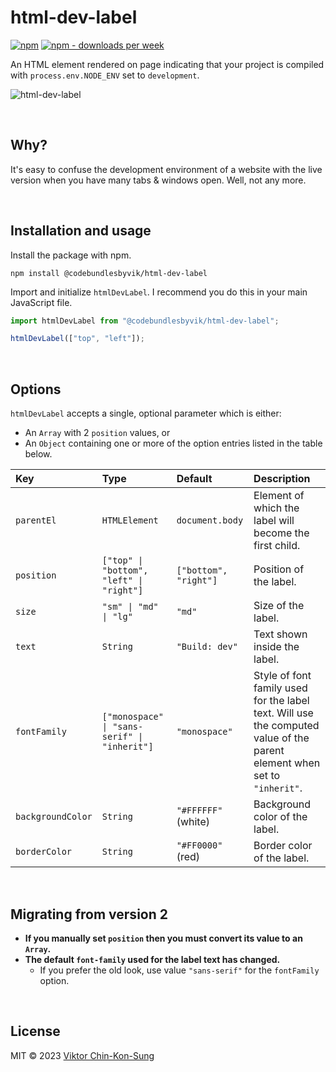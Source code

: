 # html-dev-label
[![npm](https://img.shields.io/npm/v/@codebundlesbyvik/html-dev-label)](https://www.npmjs.com/package/@codebundlesbyvik/html-dev-label)
[![npm - downloads per week](https://img.shields.io/npm/dw/@codebundlesbyvik/html-dev-label)](https://www.npmjs.com/package/@codebundlesbyvik/html-dev-label)

An HTML element rendered on page indicating that your project is compiled with `process.env.NODE_ENV` set to `development`.

![html-dev-label](https://github.com/vikputthiscodeongit/html-dev-label/assets/16013785/b57218f9-7154-448a-91f2-7bb97e375972)

<br>

## Why?
It's easy to confuse the development environment of a website with the live version when you have many tabs & windows open. Well, not any more.

<br>

## Installation and usage
Install the package with npm.

``` shell
npm install @codebundlesbyvik/html-dev-label
```

Import and initialize `htmlDevLabel`. I recommend you do this in your main JavaScript file.

``` javascript
import htmlDevLabel from "@codebundlesbyvik/html-dev-label";

htmlDevLabel(["top", "left"]);
```

<br>

## Options
`htmlDevLabel` accepts a single, optional parameter which is either:
* An `Array` with 2 `position` values, or
* An `Object` containing one or more of the option entries listed in the table below.

| Key               | Type                                         | Default               | Description                                                                                                                 |
| :---------------- | :------------------------------------------- | :-------------------- | :-------------------------------------------------------------------------------------------------------------------------- |
| `parentEl`        | `HTMLElement`                                | `document.body`       | Element of which the label will become the first child.                                                                     |
| `position`        | `["top" \| "bottom", "left" \| "right"]`     | `["bottom", "right"]` | Position of the label.                                                                                                      |
| `size`            | `"sm" \| "md" \| "lg"`                       | `"md"`                | Size of the label.                                                                                                          |
| `text`            | `String`                                     | `"Build: dev"`        | Text shown inside the label.                                                                                                |
| `fontFamily`      | `["monospace" \| "sans-serif" \| "inherit"]` | `"monospace"`         | Style of font family used for the label text. Will use the computed value of the parent element when set to `"inherit"`.    |
| `backgroundColor` | `String`                                     | `"#FFFFFF"` (white)   | Background color of the label.                                                                                              |
| `borderColor`     | `String`                                     | `"#FF0000"` (red)     | Border color of the label.                                                                                                  |

<br>

## Migrating from version 2
* **If you manually set `position` then you must convert its value to an `Array`.**
* **The default `font-family` used for the label text has changed.**
  * If you prefer the old look, use value `"sans-serif"` for the `fontFamily` option.

<br>

## License
MIT © 2023 [Viktor Chin-Kon-Sung](https://github.com/vikputthiscodeongit)
